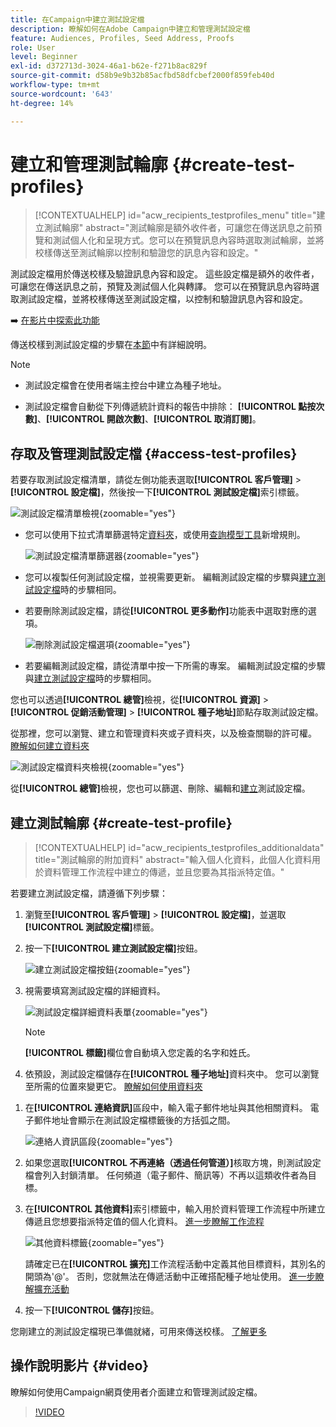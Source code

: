 ```yaml
---
title: 在Campaign中建立測試設定檔
description: 瞭解如何在Adobe Campaign中建立和管理測試設定檔
feature: Audiences, Profiles, Seed Address, Proofs
role: User
level: Beginner
exl-id: d372713d-3024-46a1-b62e-f271b8ac829f
source-git-commit: d58b9e9b32b85acfbd58dfcbef2000f859feb40d
workflow-type: tm+mt
source-wordcount: '643'
ht-degree: 14%

---
```


# 建立和管理測試輪廓 {#create-test-profiles}

>[!CONTEXTUALHELP]
>id="acw_recipients_testprofiles_menu"
>title="建立測試輪廓"
>abstract="測試輪廓是額外收件者，可讓您在傳送訊息之前預覽和測試個人化和呈現方式。您可以在預覽訊息內容時選取測試輪廓，並將校樣傳送至測試輪廓以控制和驗證您的訊息內容和設定。"

測試設定檔用於傳送校樣及驗證訊息內容和設定。 這些設定檔是額外的收件者，可讓您在傳送訊息之前，預覽及測試個人化與轉譯。 您可以在預覽訊息內容時選取測試設定檔，並將校樣傳送至測試設定檔，以控制和驗證訊息內容和設定。

➡️ [在影片中探索此功能](#video)

<!--Learn more about test profiles in the [Campaign v8 (client console) documentation](https://experienceleague.adobe.com/docs/campaign/campaign-v8/audience/add-profiles/test-profiles.html){target="_blank"}.-->

傳送校樣到測試設定檔的步驟在[本節](../preview-test/test-deliveries.md#test-profiles)中有詳細說明。

>[!NOTE]
>
>* 測試設定檔會在使用者端主控台中建立為種子地址。
>
>* 測試設定檔會自動從下列傳遞統計資料的報告中排除： **[!UICONTROL 點按次數]**、**[!UICONTROL 開啟次數]**、**[!UICONTROL 取消訂閱]**。

## 存取及管理測試設定檔 {#access-test-profiles}

若要存取測試設定檔清單，請從左側功能表選取&#x200B;**[!UICONTROL 客戶管理]** > **[!UICONTROL 設定檔]**，然後按一下&#x200B;**[!UICONTROL 測試設定檔]**&#x200B;索引標籤。

![測試設定檔清單檢視](assets/test-profile-list.png){zoomable="yes"}

* 您可以使用下拉式清單篩選特定[資料夾](../get-started/permissions.md#folders)，或使用[查詢模型工具](../query/query-modeler-overview.md)新增規則。

  ![測試設定檔清單篩選器](assets/test-profile-list-filters.png){zoomable="yes"}

* 您可以複製任何測試設定檔，並視需要更新。 編輯測試設定檔的步驟與[建立測試設定檔](#create-test-profile)時的步驟相同。

* 若要刪除測試設定檔，請從&#x200B;**[!UICONTROL 更多動作]**&#x200B;功能表中選取對應的選項。

  ![刪除測試設定檔選項](assets/test-profile-list-delete.png){zoomable="yes"}

* 若要編輯測試設定檔，請從清單中按一下所需的專案。 編輯測試設定檔的步驟與[建立測試設定檔](#create-test-profile)時的步驟相同。

您也可以透過&#x200B;**[!UICONTROL 總管]**&#x200B;檢視，從&#x200B;**[!UICONTROL 資源]** > **[!UICONTROL 促銷活動管理]** > **[!UICONTROL 種子地址]**&#x200B;節點存取測試設定檔。

從那裡，您可以瀏覽、建立和管理資料夾或子資料夾，以及檢查關聯的許可權。 [瞭解如何建立資料夾](../get-started/permissions.md#folders)

![測試設定檔資料夾檢視](assets/test-profiles-folders.png){zoomable="yes"}

從&#x200B;**[!UICONTROL 總管]**&#x200B;檢視，您也可以篩選、刪除、編輯和[建立](#create-test-profile)測試設定檔。

## 建立測試輪廓 {#create-test-profile}

>[!CONTEXTUALHELP]
>id="acw_recipients_testprofiles_additionaldata"
>title="測試輪廓的附加資料"
>abstract="輸入個人化資料，此個人化資料用於資料管理工作流程中建立的傳遞，並且您要為其指派特定值。"

若要建立測試設定檔，請遵循下列步驟：

1. 瀏覽至&#x200B;**[!UICONTROL 客戶管理]** > **[!UICONTROL 設定檔]**，並選取&#x200B;**[!UICONTROL 測試設定檔]**&#x200B;標籤。

1. 按一下&#x200B;**[!UICONTROL 建立測試設定檔]**&#x200B;按鈕。

   ![建立測試設定檔按鈕](assets/test-profile-create.png){zoomable="yes"}

1. 視需要填寫測試設定檔的詳細資料。<!--Most of the fields are the same as when creating profiles. [Learn more]-->

   ![測試設定檔詳細資料表單](assets/test-profile-details.png){zoomable="yes"}

   >[!NOTE]
   >
   >**[!UICONTROL 標籤]**&#x200B;欄位會自動填入您定義的名字和姓氏。

1. 依預設，測試設定檔儲存在&#x200B;**[!UICONTROL 種子地址]**&#x200B;資料夾中。 您可以瀏覽至所需的位置來變更它。 [瞭解如何使用資料夾](../get-started/permissions.md#folders)

   <!--![](assets/test-profile-folder.png){zoomable="yes"}-->

<!--
You do not need to enter all fields of each tab when creating a seed address. Missing personalization elements are entered randomly during delivery analysis. (Not valid?)
-->

1. 在&#x200B;**[!UICONTROL 連絡資訊]**&#x200B;區段中，輸入電子郵件地址與其他相關資料。 電子郵件地址會顯示在測試設定檔標籤後的方括弧之間。

   ![連絡人資訊區段](assets/test-profile-address.png){zoomable="yes"}

1. 如果您選取&#x200B;**[!UICONTROL 不再連絡（透過任何管道）]**&#x200B;核取方塊，則測試設定檔會列入封鎖清單。 任何頻道（電子郵件、簡訊等）不再以這類收件者為目標。

1. 在&#x200B;**[!UICONTROL 其他資料]**&#x200B;索引標籤中，輸入用於資料管理工作流程中所建立傳遞且您想要指派特定值的個人化資料。 [進一步瞭解工作流程](../workflows/gs-workflows.md)

   ![其他資料標籤](assets/test-profile-additional-data.png){zoomable="yes"}

   請確定已在&#x200B;**[!UICONTROL 擴充]**&#x200B;工作流程活動中定義其他目標資料，其別名的開頭為&#39;@&#39;。 否則，您就無法在傳遞活動中正確搭配種子地址使用。 [進一步瞭解擴充活動](../workflows/activities/enrichment.md)

1. 按一下&#x200B;**[!UICONTROL 儲存]**&#x200B;按鈕。

您剛建立的測試設定檔現已準備就緒，可用來傳送校樣。 [了解更多](../preview-test/test-deliveries.md#test-profiles)

<!--Use test profiles in Direct mail? cf v7/v8-->

## 操作說明影片 {#video}

瞭解如何使用Campaign網頁使用者介面建立和管理測試設定檔。

>[!VIDEO](https://video.tv.adobe.com/v/3442844?quality=12)
